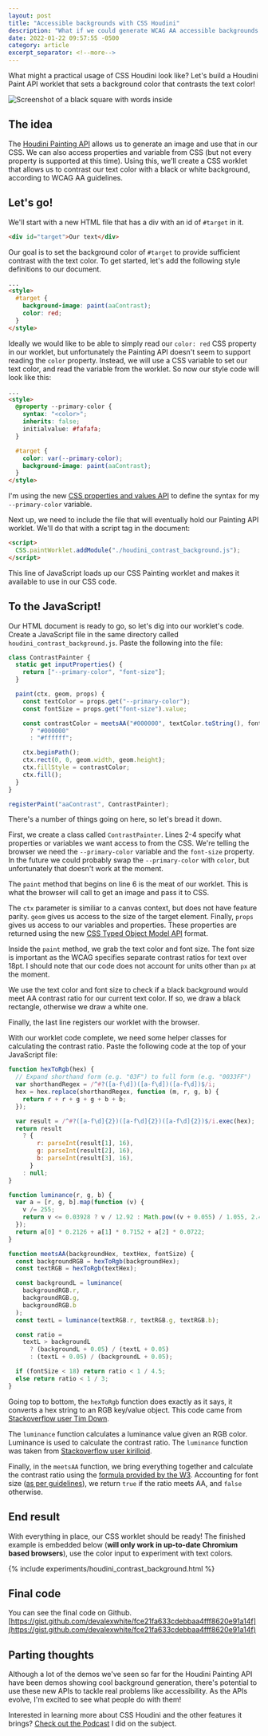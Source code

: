 ```yaml
---
layout: post
title: "Accessible backgrounds with CSS Houdini"
description: "What if we could generate WCAG AA accessible backgrounds with a single line of CSS? With CSS Houdini, we can!"
date: 2022-01-22 09:57:55 -0500
category: article
excerpt_separator: <!--more-->
---
```


What might a practical usage of CSS Houdini look like? Let's build a Houdini Paint API worklet that sets a background color that contrasts the text color!

<!--more-->

![Screenshot of a black square with words inside](/assets/img/posts/2022-01-22-houdini-contrast/1.png)

## The idea

The [Houdini Painting API](https://developer.mozilla.org/en-US/docs/Web/API/CSS_Painting_API) allows us to generate an image and use that in our CSS. We can also access properties and variable from CSS (but not every property is supported at this time). Using this, we'll create a CSS worklet that allows us to contrast our text color with a black or white background, according to WCAG AA guidelines.

## Let's go!

We'll start with a new HTML file that has a div with an id of `#target` in it.

```html
<div id="target">Our text</div>
```

Our goal is to set the background color of `#target` to provide sufficient contrast with the text color. To get started, let's add the following style definitions to our document.

```html
...
<style>
  #target {
    background-image: paint(aaContrast);
    color: red;
  }
</style>
```

Ideally we would like to be able to simply read our `color: red` CSS property in our worklet, but unfortunately the Painting API doesn't seem to support reading the `color` property. Instead, we will use a CSS variable to set our text color, and read the variable from the worklet. So now our style code will look like this:

```html
...
<style>
  @property --primary-color {
    syntax: "<color>";
    inherits: false;
    initialvalue: #fafafa;
  }

  #target {
    color: var(--primary-color);
    background-image: paint(aaContrast);
  }
</style>
```

I'm using the new [CSS properties and values API](https://developer.mozilla.org/en-US/docs/Web/API/CSS_Properties_and_Values_API) to define the syntax for my `--primary-color` variable.

Next up, we need to include the file that will eventually hold our Painting API worklet. We'll do that with a script tag in the document:

```html
<script>
  CSS.paintWorklet.addModule("./houdini_contrast_background.js");
</script>
```

This line of JavaScript loads up our CSS Painting worklet and makes it available to use in our CSS code.

## To the JavaScript!

Our HTML document is ready to go, so let's dig into our worklet's code. Create a JavaScript file in the same directory called `houdini_contrast_background.js`. Paste the following into the file:

```js
class ContrastPainter {
  static get inputProperties() {
    return ["--primary-color", "font-size"];
  }

  paint(ctx, geom, props) {
    const textColor = props.get("--primary-color");
    const fontSize = props.get("font-size").value;

    const contrastColor = meetsAA("#000000", textColor.toString(), fontSize)
      ? "#000000"
      : "#ffffff";

    ctx.beginPath();
    ctx.rect(0, 0, geom.width, geom.height);
    ctx.fillStyle = contrastColor;
    ctx.fill();
  }
}

registerPaint("aaContrast", ContrastPainter);
```

There's a number of things going on here, so let's bread it down.

First, we create a class called `ContrastPainter`. Lines 2-4 specify what properties or variables we want access to from the CSS. We're telling the browser we need the `--primary-color` variable and the `font-size` property. In the future we could probably swap the `--primary-color` with `color`, but unfortunately that doesn't work at the moment.

The `paint` method that begins on line 6 is the meat of our worklet. This is what the browser will call to get an image and pass it to CSS.

The `ctx` parameter is similiar to a canvas context, but does not have feature parity. `geom` gives us access to the size of the target element. Finally, `props` gives us access to our variables and properties. These properties are returned using the new [CSS Typed Object Model API](https://developer.mozilla.org/en-US/docs/Web/API/CSS_Typed_OM_API) format.

Inside the `paint` method, we grab the text color and font size. The font size is important as the WCAG specifies separate contrast ratios for text over 18pt. I should note that our code does not account for units other than `px` at the moment.

We use the text color and font size to check if a black background would meet AA contrast ratio for our current text color. If so, we draw a black rectangle, otherwise we draw a white one.

Finally, the last line registers our worklet with the browser.

With our worklet code complete, we need some helper classes for calculating the contrast ratio. Paste the following code at the top of your JavaScript file:

```js
function hexToRgb(hex) {
  // Expand shorthand form (e.g. "03F") to full form (e.g. "0033FF")
  var shorthandRegex = /^#?([a-f\d])([a-f\d])([a-f\d])$/i;
  hex = hex.replace(shorthandRegex, function (m, r, g, b) {
    return r + r + g + g + b + b;
  });

  var result = /^#?([a-f\d]{2})([a-f\d]{2})([a-f\d]{2})$/i.exec(hex);
  return result
    ? {
        r: parseInt(result[1], 16),
        g: parseInt(result[2], 16),
        b: parseInt(result[3], 16),
      }
    : null;
}

function luminance(r, g, b) {
  var a = [r, g, b].map(function (v) {
    v /= 255;
    return v <= 0.03928 ? v / 12.92 : Math.pow((v + 0.055) / 1.055, 2.4);
  });
  return a[0] * 0.2126 + a[1] * 0.7152 + a[2] * 0.0722;
}

function meetsAA(backgroundHex, textHex, fontSize) {
  const backgroundRGB = hexToRgb(backgroundHex);
  const textRGB = hexToRgb(textHex);

  const backgroundL = luminance(
    backgroundRGB.r,
    backgroundRGB.g,
    backgroundRGB.b
  );
  const textL = luminance(textRGB.r, textRGB.g, textRGB.b);

  const ratio =
    textL > backgroundL
      ? (backgroundL + 0.05) / (textL + 0.05)
      : (textL + 0.05) / (backgroundL + 0.05);

  if (fontSize < 18) return ratio < 1 / 4.5;
  else return ratio < 1 / 3;
}
```

Going top to bottom, the `hexToRgb` function does exactly as it says, it converts a hex string to an RGB key/value object. This code came from [Stackoverflow user Tim Down](https://stackoverflow.com/a/5624139).

The `luminance` function calculates a luminance value given an RGB color. Luminance is used to calculate the contrast ratio. The `luminance` function was taken from [Stackoverflow user kirilloid](https://stackoverflow.com/a/9733420).

Finally, in the `meetsAA` function, we bring everything together and calculate the contrast ratio using the [formula provided by the W3](https://www.w3.org/TR/WCAG20-TECHS/G17.html). Accounting for font size ([as per guidelines](https://developer.mozilla.org/en-US/docs/Web/Accessibility/Understanding_WCAG/Perceivable/Color_contrast)), we return `true` if the ratio meets AA, and `false` otherwise.

## End result

With everything in place, our CSS worklet should be ready! The finished example is embedded below (**will only work in up-to-date Chromium based browsers**), use the color input to experiment with text colors.

{% include  experiments/houdini_contrast_background.html %}

## Final code

You can see the final code on Github. [https://gist.github.com/devalexwhite/fce21fa633cdebbaa4fff8620e91a14f](https://gist.github.com/devalexwhite/fce21fa633cdebbaa4fff8620e91a14f)

## Parting thoughts

Although a lot of the demos we've seen so far for the Houdini Painting API have been demos showing cool background generation, there's potential to use these new APIs to tackle real problems like accessibility. As the APIs evolve, I'm excited to see what people do with them!

Interested in learning more about CSS Houdini and the other features it brings? [Check out the Podcast](https://www.meetthe.dev/podcast/2022/01/19/simpleux-podcast.html) I did on the subject.
